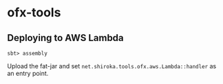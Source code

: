 # ofx-tools

## Deploying to AWS Lambda

```
sbt> assembly
```

Upload the fat-jar and set `net.shiroka.tools.ofx.aws.Lambda::handler` as an entry point.
